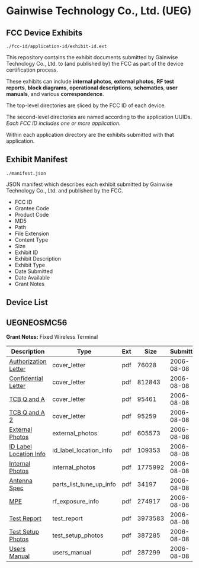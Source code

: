 # Gainwise Technology Co., Ltd. (UEG)
## FCC Device Exhibits

```
./fcc-id/application-id/exhibit-id.ext
```

This repository contains the exhibit documents submitted by Gainwise Technology Co., Ltd. to (and published by) the FCC as part of the device certification process.

These exhibits can include **internal photos**, **external photos**, **RF test reports**, **block diagrams**, **operational descriptions**, **schematics**, **user manuals**, and various **correspondence**.

The top-level directories are sliced by the FCC ID of each device.

The second-level directories are named according to the application UUIDs. *Each FCC ID includes one or more application.*

Within each application directory are the exhibits submitted with that application. 

## Exhibit Manifest

```
./manifest.json
```

JSON manifest which describes each exhibit submitted by Gainwise Technology Co., Ltd. and published by the FCC.

- FCC ID
- Grantee Code
- Product Code
- MD5
- Path
- File Extension
- Content Type
- Size
- Exhibit ID
- Exhibit Description
- Exhibit Type
- Date Submitted
- Date Available
- Grant Notes

## Device List
## UEGNEOSMC56
**Grant Notes:** Fixed Wireless Terminal

| Description | Type | Ext | Size | Submitted | Available |
| ----------- | ---- | --- | ---- | --------- | --------- |
| [Authorization Letter](UEGNEOSMC56/eef3722c6da3faa31ad91afe992a6f1f/691348.pdf) | cover_letter | pdf | 76028 | 2006-08-08 | 2006-08-08 |
| [Confidential Letter](UEGNEOSMC56/eef3722c6da3faa31ad91afe992a6f1f/691349.pdf) | cover_letter | pdf | 812843 | 2006-08-08 | 2006-08-08 |
| [TCB Q and A](UEGNEOSMC56/eef3722c6da3faa31ad91afe992a6f1f/691350.pdf) | cover_letter | pdf | 95461 | 2006-08-08 | 2006-08-08 |
| [TCB Q and A 2](UEGNEOSMC56/eef3722c6da3faa31ad91afe992a6f1f/691351.pdf) | cover_letter | pdf | 95259 | 2006-08-08 | 2006-08-08 |
| [External Photos](UEGNEOSMC56/eef3722c6da3faa31ad91afe992a6f1f/691336.pdf) | external_photos | pdf | 605573 | 2006-08-08 | 2006-08-08 |
| [ID Label Location Info](UEGNEOSMC56/eef3722c6da3faa31ad91afe992a6f1f/691337.pdf) | id_label_location_info | pdf | 109353 | 2006-08-08 | 2006-08-08 |
| [Internal Photos](UEGNEOSMC56/eef3722c6da3faa31ad91afe992a6f1f/691338.pdf) | internal_photos | pdf | 1775992 | 2006-08-08 | 2006-08-08 |
| [Antenna Spec](UEGNEOSMC56/eef3722c6da3faa31ad91afe992a6f1f/691347.pdf) | parts_list_tune_up_info | pdf | 34197 | 2006-08-08 | 2006-08-08 |
| [MPE](UEGNEOSMC56/eef3722c6da3faa31ad91afe992a6f1f/691352.pdf) | rf_exposure_info | pdf | 274917 | 2006-08-08 | 2006-08-08 |
| [Test Report](UEGNEOSMC56/eef3722c6da3faa31ad91afe992a6f1f/691343.pdf) | test_report | pdf | 3973583 | 2006-08-08 | 2006-08-08 |
| [Test Setup Photos](UEGNEOSMC56/eef3722c6da3faa31ad91afe992a6f1f/691344.pdf) | test_setup_photos | pdf | 387285 | 2006-08-08 | 2006-08-08 |
| [Users Manual](UEGNEOSMC56/eef3722c6da3faa31ad91afe992a6f1f/691345.pdf) | users_manual | pdf | 287299 | 2006-08-08 | 2006-08-08 |
